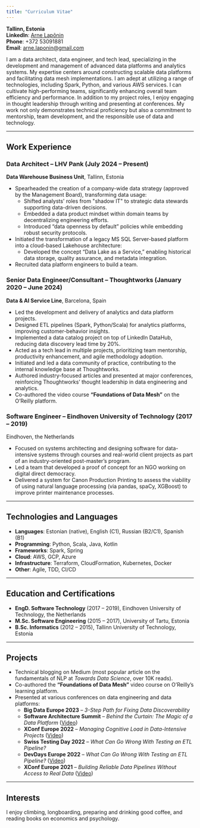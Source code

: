 ```yaml
---
title: "Curriculum Vitae"
---
```


**Tallinn, Estonia**  
**LinkedIn**: [Arne Lapõnin](https://www.linkedin.com/in/arnelaponin)  
**Phone**: +372 53091881  
**Email**: [arne.laponin@gmail.com](mailto:arne.laponin@gmail.com)

I am a data architect, data engineer, and tech lead, specializing in the development and management of advanced data platforms and analytics systems. My expertise centers around constructing scalable data platforms and facilitating data mesh implementations. I am adept at utilizing a range of technologies, including Spark, Python, and various AWS services. I can cultivate high-performing teams, significantly enhancing overall team efficiency and performance. In addition to my project roles, I enjoy engaging in thought leadership through writing and presenting at conferences. My work not only demonstrates technical proficiency but also a commitment to mentorship, team development, and the responsible use of data and technology.

---

## Work Experience

### Data Architect – LHV Pank (July 2024 – Present)
**Data Warehouse Business Unit**, Tallinn, Estonia

- Spearheaded the creation of a company-wide data strategy (approved by the Management Board), transforming data usage:
    - Shifted analysts' roles from "shadow IT" to strategic data stewards supporting data-driven decisions.
    - Embedded a data product mindset within domain teams by decentralizing engineering efforts.
    - Introduced “data openness by default” policies while embedding robust security protocols.
- Initiated the transformation of a legacy MS SQL Server-based platform into a cloud-based Lakehouse architecture:
    - Developed the concept “Data Lake as a Service,” enabling historical data storage, quality assurance, and metadata integration.
- Recruited data platform engineers to build a team.

### Senior Data Engineer/Consultant – Thoughtworks (January 2020 – June 2024)
**Data & AI Service Line**, Barcelona, Spain

- Led the development and delivery of analytics and data platform projects.
- Designed ETL pipelines (Spark, Python/Scala) for analytics platforms, improving customer-behavior insights.
- Implemented a data catalog project on top of LinkedIn DataHub, reducing data discovery lead time by 20%.
- Acted as a tech lead in multiple projects, prioritizing team mentorship, productivity enhancement, and agile methodology adoption.
- Initiated and led a data community of practice, contributing to the internal knowledge base at Thoughtworks.
- Authored industry-focused articles and presented at major conferences, reinforcing Thoughtworks’ thought leadership in data engineering and analytics.
- Co-authored the video course **“Foundations of Data Mesh”** on the O’Reilly platform.

### Software Engineer – Eindhoven University of Technology (2017 – 2019)
Eindhoven, the Netherlands

- Focused on systems architecting and designing software for data-intensive systems through courses and real-world client projects as part of an industry-oriented post-master’s program.
- Led a team that developed a proof of concept for an NGO working on digital direct democracy.
- Delivered a system for Canon Production Printing to assess the viability of using natural language processing (via pandas, spaCy, XGBoost) to improve printer maintenance processes.

---

## Technologies and Languages

- **Languages**: Estonian (native), English (C1), Russian (B2/C1), Spanish (B1)
- **Programming**: Python, Scala, Java, Kotlin
- **Frameworks**: Spark, Spring
- **Cloud**: AWS, GCP, Azure
- **Infrastructure**: Terraform, CloudFormation, Kubernetes, Docker
- **Other**: Agile, TDD, CI/CD

---

## Education and Certifications

- **EngD. Software Technology** (2017 – 2019), Eindhoven University of Technology, the Netherlands
- **M.Sc. Software Engineering** (2015 – 2017), University of Tartu, Estonia
- **B.Sc. Informatics** (2012 – 2015), Tallinn University of Technology, Estonia

---

## Projects

- Technical blogging on Medium (most popular article on the fundamentals of NLP at *Towards Data Science*, over 10K reads).
- Co-authored the **“Foundations of Data Mesh”** video course on O’Reilly’s learning platform.
- Presented at various conferences on data engineering and data platforms:
    - **Big Data Europe 2023** – *3-Step Path for Fixing Data Discoverability*
    - **Software Architecture Summit** – *Behind the Curtain: The Magic of a Data Platform* ([Video](https://youtu.be/_9WK0B1pzzU))
    - **XConf Europe 2022** – *Managing Cognitive Load in Data-Intensive Projects* ([Video](https://youtu.be/NLr42EfZFf8))
    - **Swiss Testing Day 2022** – *What Can Go Wrong With Testing an ETL Pipeline?*
    - **DevDays Europe 2022** – *What Can Go Wrong With Testing an ETL Pipeline?* ([Video](https://youtu.be/HYa3xjHDWZI))
    - **XConf Europe 2021** – *Building Reliable Data Pipelines Without Access to Real Data* ([Video](https://youtu.be/kr9kWB2aJNM))

---

## Interests

I enjoy climbing, longboarding, preparing and drinking good coffee, and reading books on economics and psychology.
